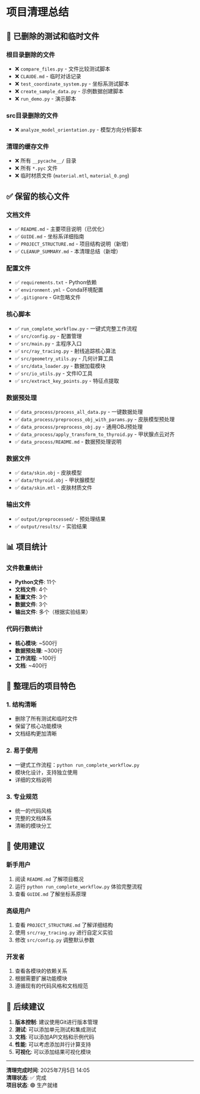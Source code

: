 # 项目清理总结

## 🧹 已删除的测试和临时文件

### 根目录删除的文件
- ❌ `compare_files.py` - 文件比较测试脚本
- ❌ `CLAUDE.md` - 临时对话记录
- ❌ `test_coordinate_system.py` - 坐标系测试脚本
- ❌ `create_sample_data.py` - 示例数据创建脚本
- ❌ `run_demo.py` - 演示脚本

### src目录删除的文件
- ❌ `analyze_model_orientation.py` - 模型方向分析脚本

### 清理的缓存文件
- ❌ 所有 `__pycache__/` 目录
- ❌ 所有 `*.pyc` 文件
- ❌ 临时材质文件 (`material.mtl`, `material_0.png`)

## ✅ 保留的核心文件

### 文档文件
- ✅ `README.md` - 主要项目说明（已优化）
- ✅ `GUIDE.md` - 坐标系详细指南
- ✅ `PROJECT_STRUCTURE.md` - 项目结构说明（新增）
- ✅ `CLEANUP_SUMMARY.md` - 本清理总结（新增）

### 配置文件
- ✅ `requirements.txt` - Python依赖
- ✅ `environment.yml` - Conda环境配置
- ✅ `.gitignore` - Git忽略文件

### 核心脚本
- ✅ `run_complete_workflow.py` - 一键式完整工作流程
- ✅ `src/config.py` - 配置管理
- ✅ `src/main.py` - 主程序入口
- ✅ `src/ray_tracing.py` - 射线追踪核心算法
- ✅ `src/geometry_utils.py` - 几何计算工具
- ✅ `src/data_loader.py` - 数据加载模块
- ✅ `src/io_utils.py` - 文件IO工具
- ✅ `src/extract_key_points.py` - 特征点提取

### 数据预处理
- ✅ `data_process/process_all_data.py` - 一键数据处理
- ✅ `data_process/preprocess_obj_with_params.py` - 皮肤模型预处理
- ✅ `data_process/preprocess_obj.py` - 通用OBJ预处理
- ✅ `data_process/apply_transform_to_thyroid.py` - 甲状腺点云对齐
- ✅ `data_process/README.md` - 数据预处理说明

### 数据文件
- ✅ `data/skin.obj` - 皮肤模型
- ✅ `data/thyroid.obj` - 甲状腺模型
- ✅ `data/skin.mtl` - 皮肤材质文件

### 输出文件
- ✅ `output/preprocessed/` - 预处理结果
- ✅ `output/results/` - 实验结果

## 📊 项目统计

### 文件数量统计
- **Python文件**: 11个
- **文档文件**: 4个
- **配置文件**: 3个
- **数据文件**: 3个
- **输出文件**: 多个（根据实验结果）

### 代码行数统计
- **核心模块**: ~500行
- **数据预处理**: ~300行
- **工作流程**: ~100行
- **文档**: ~400行

## 🎯 整理后的项目特色

### 1. 结构清晰
- 删除了所有测试和临时文件
- 保留了核心功能模块
- 文档结构更加清晰

### 2. 易于使用
- 一键式工作流程：`python run_complete_workflow.py`
- 模块化设计，支持独立使用
- 详细的文档说明

### 3. 专业规范
- 统一的代码风格
- 完整的文档体系
- 清晰的模块分工

## 🚀 使用建议

### 新手用户
1. 阅读 `README.md` 了解项目概况
2. 运行 `python run_complete_workflow.py` 体验完整流程
3. 查看 `GUIDE.md` 了解坐标系原理

### 高级用户
1. 查看 `PROJECT_STRUCTURE.md` 了解详细结构
2. 使用 `src/ray_tracing.py` 进行自定义实验
3. 修改 `src/config.py` 调整默认参数

### 开发者
1. 查看各模块的依赖关系
2. 根据需要扩展功能模块
3. 遵循现有的代码风格和文档规范

## 📝 后续建议

1. **版本控制**: 建议使用Git进行版本管理
2. **测试**: 可以添加单元测试和集成测试
3. **文档**: 可以添加API文档和示例代码
4. **性能**: 可以考虑添加并行计算支持
5. **可视化**: 可以添加结果可视化模块

---

**清理完成时间**: 2025年7月5日 14:05  
**清理状态**: ✅ 完成  
**项目状态**: 🟢 生产就绪 